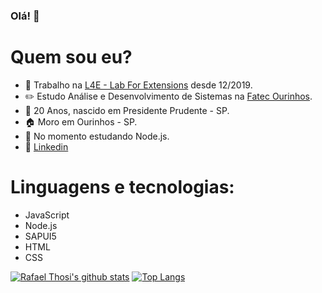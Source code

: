 ### Olá! 👋

# Quem sou eu?
- 🏢 Trabalho na [L4E - Lab For Extensions](https://lab4e.com.br/) desde 12/2019.
- ✏️ Estudo Análise e Desenvolvimento de Sistemas na [Fatec Ourinhos](https://www.fatecourinhos.edu.br/).
- 🎁 20 Anos, nascido em Presidente Prudente - SP.
- 🏠 Moro em Ourinhos - SP.
- 🌱 No momento estudando Node.js.
- 💬 [Linkedin](https://www.linkedin.com/in/rafaelthosi/)

# Linguagens e tecnologias:
-  JavaScript
-  Node.js
-  SAPUI5
-  HTML
-  CSS


[![Rafael Thosi's github stats](https://github-readme-stats.vercel.app/api?username=rafaelthosi&show_icons=true&theme=ocean_dark)](https://github.com/rafaelthosi/github-readme-stats)
[![Top Langs](https://github-readme-stats.vercel.app/api/top-langs/?username=rafaelthosi&show_icons=true&theme=ocean_dark)](https://github.com/rafaelthosi/github-readme-stats)
